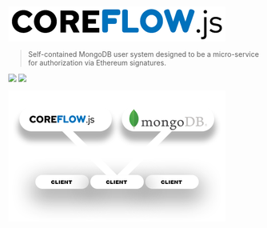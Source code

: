 <a href="http://auth.dappjump.io"><img src="https://github.com/dappjumper/coreflow/blob/master/dist/logo.png" title="Auth Server" alt="Auth Server"></a>
> Self-contained MongoDB user system designed to be a micro-service for authorization via Ethereum signatures.

<img src="https://img.shields.io/github/package-json/keywords/dappjumper/coreflow?style=for-the-badge"> <img src="https://img.shields.io/github/package-json/v/dappjumper/coreflow?style=for-the-badge"> 

<img src="https://github.com/dappjumper/coreflow/blob/master/dist/hero.png" img-align="center" title="Auth Server" alt="Auth Server">